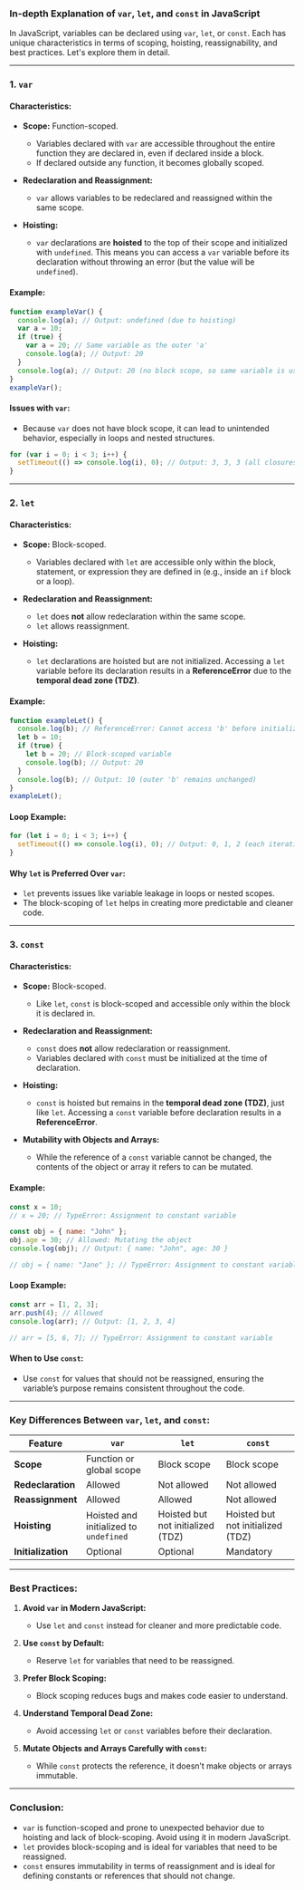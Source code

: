### **In-depth Explanation of `var`, `let`, and `const` in JavaScript**

In JavaScript, variables can be declared using `var`, `let`, or `const`. Each has unique characteristics in terms of scoping, hoisting, reassignability, and best practices. Let's explore them in detail.

---

### **1. `var`**
#### **Characteristics:**
- **Scope:** Function-scoped.
  - Variables declared with `var` are accessible throughout the entire function they are declared in, even if declared inside a block.
  - If declared outside any function, it becomes globally scoped.

- **Redeclaration and Reassignment:**
  - `var` allows variables to be redeclared and reassigned within the same scope.
  
- **Hoisting:**
  - `var` declarations are **hoisted** to the top of their scope and initialized with `undefined`. This means you can access a `var` variable before its declaration without throwing an error (but the value will be `undefined`).

#### **Example:**
```javascript
function exampleVar() {
  console.log(a); // Output: undefined (due to hoisting)
  var a = 10;
  if (true) {
    var a = 20; // Same variable as the outer 'a'
    console.log(a); // Output: 20
  }
  console.log(a); // Output: 20 (no block scope, so same variable is used)
}
exampleVar();
```

#### **Issues with `var`:**
- Because `var` does not have block scope, it can lead to unintended behavior, especially in loops and nested structures.
```javascript
for (var i = 0; i < 3; i++) {
  setTimeout(() => console.log(i), 0); // Output: 3, 3, 3 (all closures share the same variable)
}
```

---

### **2. `let`**
#### **Characteristics:**
- **Scope:** Block-scoped.
  - Variables declared with `let` are accessible only within the block, statement, or expression they are defined in (e.g., inside an `if` block or a loop).

- **Redeclaration and Reassignment:**
  - `let` does **not** allow redeclaration within the same scope.
  - `let` allows reassignment.

- **Hoisting:**
  - `let` declarations are hoisted but are not initialized. Accessing a `let` variable before its declaration results in a **ReferenceError** due to the **temporal dead zone (TDZ)**.

#### **Example:**
```javascript
function exampleLet() {
  console.log(b); // ReferenceError: Cannot access 'b' before initialization
  let b = 10;
  if (true) {
    let b = 20; // Block-scoped variable
    console.log(b); // Output: 20
  }
  console.log(b); // Output: 10 (outer 'b' remains unchanged)
}
exampleLet();
```

#### **Loop Example:**
```javascript
for (let i = 0; i < 3; i++) {
  setTimeout(() => console.log(i), 0); // Output: 0, 1, 2 (each iteration gets its own 'i')
}
```

#### **Why `let` is Preferred Over `var`:**
- `let` prevents issues like variable leakage in loops or nested scopes.
- The block-scoping of `let` helps in creating more predictable and cleaner code.

---

### **3. `const`**
#### **Characteristics:**
- **Scope:** Block-scoped.
  - Like `let`, `const` is block-scoped and accessible only within the block it is declared in.

- **Redeclaration and Reassignment:**
  - `const` does **not** allow redeclaration or reassignment.
  - Variables declared with `const` must be initialized at the time of declaration.

- **Hoisting:**
  - `const` is hoisted but remains in the **temporal dead zone (TDZ)**, just like `let`. Accessing a `const` variable before declaration results in a **ReferenceError**.

- **Mutability with Objects and Arrays:**
  - While the reference of a `const` variable cannot be changed, the contents of the object or array it refers to can be mutated.

#### **Example:**
```javascript
const x = 10;
// x = 20; // TypeError: Assignment to constant variable

const obj = { name: "John" };
obj.age = 30; // Allowed: Mutating the object
console.log(obj); // Output: { name: "John", age: 30 }

// obj = { name: "Jane" }; // TypeError: Assignment to constant variable
```

#### **Loop Example:**
```javascript
const arr = [1, 2, 3];
arr.push(4); // Allowed
console.log(arr); // Output: [1, 2, 3, 4]

// arr = [5, 6, 7]; // TypeError: Assignment to constant variable
```

#### **When to Use `const`:**
- Use `const` for values that should not be reassigned, ensuring the variable’s purpose remains consistent throughout the code.

---

### **Key Differences Between `var`, `let`, and `const`:**

| Feature                  | `var`                     | `let`                    | `const`                  |
|--------------------------|---------------------------|--------------------------|--------------------------|
| **Scope**                | Function or global scope  | Block scope              | Block scope              |
| **Redeclaration**        | Allowed                  | Not allowed              | Not allowed              |
| **Reassignment**         | Allowed                  | Allowed                  | Not allowed              |
| **Hoisting**             | Hoisted and initialized to `undefined` | Hoisted but not initialized (TDZ) | Hoisted but not initialized (TDZ) |
| **Initialization**       | Optional                 | Optional                 | Mandatory                |

---

### **Best Practices:**
1. **Avoid `var` in Modern JavaScript:**
   - Use `let` and `const` instead for cleaner and more predictable code.

2. **Use `const` by Default:**
   - Reserve `let` for variables that need to be reassigned.

3. **Prefer Block Scoping:**
   - Block scoping reduces bugs and makes code easier to understand.

4. **Understand Temporal Dead Zone:**
   - Avoid accessing `let` or `const` variables before their declaration.

5. **Mutate Objects and Arrays Carefully with `const`:**
   - While `const` protects the reference, it doesn’t make objects or arrays immutable.

---

### **Conclusion:**
- `var` is function-scoped and prone to unexpected behavior due to hoisting and lack of block-scoping. Avoid using it in modern JavaScript.
- `let` provides block-scoping and is ideal for variables that need to be reassigned.
- `const` ensures immutability in terms of reassignment and is ideal for defining constants or references that should not change.